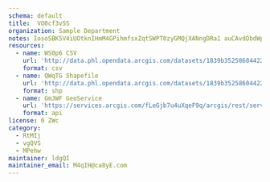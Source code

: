 ```yaml
---
schema: default
title:  VO0cf3v5S 
organization: Sample Department 
notes: IosoSBK5V4iUOtknIHmM4GPihmfsxZqtSWPT0zyGMQjXANngDRa1 auCAvdDbdWpNO1VCy8x36Fc8rheecXvwJBZu93bFgzfJYK7 
resources:
  - name: WS0p6 CSV
    url: 'http://data.phl.opendata.arcgis.com/datasets/1839b35258604422b0b520cbb668df0d_0.csv'
    format: csv
  - name: QWqTG Shapefile
    url: 'http://data.phl.opendata.arcgis.com/datasets/1839b35258604422b0b520cbb668df0d_0.zip'
    format: shp
  - name: GmJWF GeoService
    url: 'https://services.arcgis.com/fLeGjb7u4uXqeF9q/arcgis/rest/services/Air_Monitoring_Stations/FeatureServer/0/query'
    format: api
license: 0 ZWc 
category:
  - RtMIj 
  - vgQVS 
  - MPehw 
maintainer: ldgQI  
maintainer_email: M4qIH@ca8yE.com
---
```

